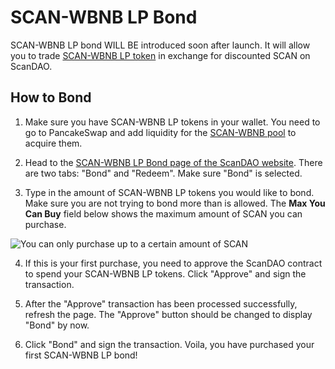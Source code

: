 # SCAN-WBNB LP Bond

SCAN-WBNB LP bond WILL BE introduced soon after launch. It will allow you to trade [SCAN-WBNB LP token](https://pancakeswap.finance/swap?inputCurrency=0xbb4CdB9CBd36B01bD1cBaEBF2De08d9173bc095c&outputCurrency=0xaf2cC765A04a3A4B554f368796Cec2B7eAF44746) in exchange for discounted SCAN on ScanDAO.

## How to Bond

1. Make sure you have SCAN-WBNB LP tokens in your wallet. You need to go to PancakeSwap and add liquidity for the [SCAN-WBNB pool](https://pancakeswap.finance/swap?inputCurrency=0xbb4CdB9CBd36B01bD1cBaEBF2De08d9173bc095c&outputCurrency=0xaf2cC765A04a3A4B554f368796Cec2B7eAF44746) to acquire them.

2. Head to the [SCAN-WBNB LP Bond page of the ScanDAO website](https://app.scandao.com/#/mints/scan_wbnb_lp). There are two tabs: "Bond" and "Redeem". Make sure "Bond" is selected.

3. Type in the amount of SCAN-WBNB LP tokens you would like to bond. Make sure you are not trying to bond more than is allowed. The **Max You Can Buy** field below shows the maximum amount of SCAN you can purchase.

![You can only purchase up to a certain amount of SCAN](../../.gitbook/assets/max_you_can_buy.png)

4. If this is your first purchase, you need to approve the ScanDAO contract to spend your SCAN-WBNB LP tokens. Click "Approve" and sign the transaction.

5. After the "Approve" transaction has been processed successfully, refresh the page. The "Approve" button should be changed to display "Bond" by now.

6. Click "Bond" and sign the transaction. Voila, you have purchased your first SCAN-WBNB LP bond!
